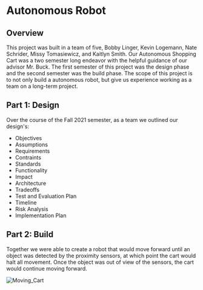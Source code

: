# Autonomous Robot

## Overview 

This project was built in a team of five, Bobby Linger, Kevin Logemann, Nate Schrider, Missy Tomasiewicz, and Kaitlyn Smith. Our Autonomous Shopping Cart was a two semester long endeavor with the helpful guidance of our advisor Mr. Buck. The first semester of this project was the design phase and the second semester was the build phase. The scope of this project is to not only build a autonomous robot, but give us experience working as a team on a long-term project. 

## Part 1: Design 
Over the course of the Fall 2021 semester, as a team we outlined our design's:
- Objectives
- Assumptions
- Requirements
- Contraints
- Standards
- Functionality
- Impact
- Architecture
- Tradeoffs
- Test and Evaluation Plan 
- Timeline
- Risk Analysis
- Implementation Plan   

## Part 2: Build
Together we were able to create a robot that would move forward until an object was detected by the proximity sensors, at which point the cart would halt all movement. Once the object was out of view of the sensors, the cart would continue moving forward.    

![Moving_Cart](https://user-images.githubusercontent.com/32077767/171295361-db393dfb-b2fb-4bc8-bdd1-3c8640260dc0.gif)

